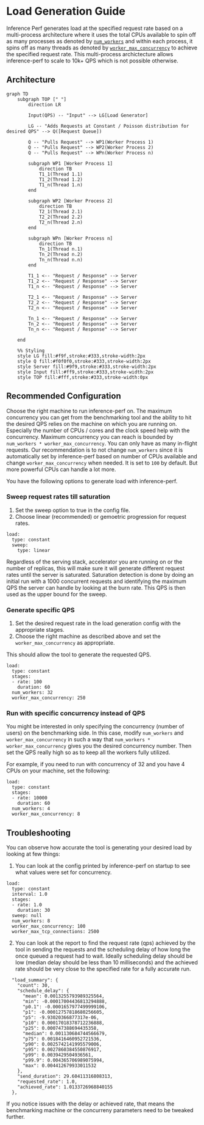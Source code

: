 # Load Generation Guide

Inference Perf generates load at the specified request rate based on a multi-process architecture where it uses the total CPUs available to spin off as many processes as denoted by [`num_workers`](CONFIG.md#load-configuration) and within each process, it spins off as many threads as denoted by [`worker_max_concurrency`](CONFIG.md#load-configuration) to achieve the specified request rate. This multi-process archictecture allows inference-perf to scale to 10k+ QPS which is not possible otherwise.

## Architecture

```mermaid
graph TD
    subgraph TOP [" "]
        direction LR
        
        Input(QPS) -- "Input" --> LG[Load Generator]
        
        LG -- "Adds Requests at Constant / Poisson distribution for desired QPS" --> Q([Request Queue])
        
        Q -- "Pulls Request" --> WP1(Worker Process 1)
        Q -- "Pulls Request" --> WP2(Worker Process 2)
        Q -- "Pulls Request" --> WPn(Worker Process n)

        subgraph WP1 [Worker Process 1]
            direction TB
            T1_1(Thread 1.1)
            T1_2(Thread 1.2)
            T1_n(Thread 1.n)
        end

        subgraph WP2 [Worker Process 2]
            direction TB
            T2_1(Thread 2.1)
            T2_2(Thread 2.2)
            T2_n(Thread 2.n)
        end
        
        subgraph WPn [Worker Process n]
            direction TB
            Tn_1(Thread n.1)
            Tn_2(Thread n.2)
            Tn_n(Thread n.n)
        end

        T1_1 <-- "Request / Response" --> Server
        T1_2 <-- "Request / Response" --> Server
        T1_n <-- "Request / Response" --> Server
        
        T2_1 <-- "Request / Response" --> Server
        T2_2 <-- "Request / Response" --> Server
        T2_n <-- "Request / Response" --> Server
        
        Tn_1 <-- "Request / Response" --> Server
        Tn_2 <-- "Request / Response" --> Server
        Tn_n <-- "Request / Response" --> Server

    end

    %% Styling
    style LG fill:#f9f,stroke:#333,stroke-width:2px
    style Q fill:#f0f0f0,stroke:#333,stroke-width:2px
    style Server fill:#9f9,stroke:#333,stroke-width:2px
    style Input fill:#ff9,stroke:#333,stroke-width:2px
    style TOP fill:#fff,stroke:#333,stroke-width:0px
```

## Recommended Configuration

Choose the right machine to run inference-perf on. The maximum concurrency you can get from the benchmarking tool and the ability to hit the desired QPS relies on the machine on which you are running on. Especially the number of CPUs / cores and the clock speed help with the concurrency. Maximum concurrency you can reach is bounded by `num_workers * worker_max_concurrency`. You can only have as many in-flight requests. Our recommendation is to not change `num_workers` since it is automatically set by inference-perf based on number of CPUs available and change `worker_max_concurrency` when needed. It is set to `100` by default. But more powerful CPUs can handle a lot more.

You have the following options to generate load with inference-perf.

### Sweep request rates till saturation

1. Set the sweep option to true in the config file.
2. Choose linear (recommended) or gemoetric progression for request rates.

```
load:
  type: constant
  sweep:
    type: linear
```

Regardless of the serving stack, accelerator you are running on or the number of replicas, this will make sure it will generate different request rates until the server is saturated. Saturation detection is done by doing an initial run with a 1000 concurrent requests and identifying the maximum QPS the server can handle by looking at the burn rate. This QPS is then used as the upper bound for the sweep.

### Generate specific QPS

1. Set the desired request rate in the load generation config with the appropriate stages.
2. Choose the right machine as described above and set the `worker_max_concurrency` as appropriate.

This should allow the tool to generate the requested QPS.

```
load:
  type: constant
  stages:
  - rate: 100
    duration: 60
  num_workers: 32
  worker_max_concurrency: 250
```

### Run with specific concurrency instead of QPS

You might be interested in only specifying the concurrency (number of users) on the benchmarking side. In this case, modify `num_workers` and `worker_max_concurrency` in such a way that `num_workers * worker_max_concurrency` gives you the desired concurrency number. Then set the QPS really high so as to keep all the workers fully utilized.

For example, if you need to run with concurrency of 32 and you have 4 CPUs on your machine, set the following:
```
load:
  type: constant
  stages:
  - rate: 10000
    duration: 60
  num_workers: 4
  worker_max_concurrency: 8
```

## Troubleshooting

You can observe how accurate the tool is generating your desired load by looking at few things:

1. You can look at the config printed by inference-perf on startup to see what values were set for concurrency.

```
load:
  type: constant
  interval: 1.0
  stages:
  - rate: 1.0
    duration: 30
  sweep: null
  num_workers: 8
  worker_max_concurrency: 100
  worker_max_tcp_connections: 2500
```

2. You can look at the report to find the request rate (qps) achieved by the tool in sending the requests and the scheduling delay of how long the once queued a request had to wait. Ideally scheduling delay should be low (median delay should be less than 10 milliseconds) and the achieved rate should be very close to the specified rate for a fully accurate run.

```
  "load_summary": {
    "count": 30,
    "schedule_delay": {
      "mean": 0.0013255793989325564,
      "min": -0.00017004436813294888,
      "p0.1": -0.0001657977499999106,
      "p1": -0.00012757818680256605,
      "p5": -9.93020366877317e-06,
      "p10": 0.00017018378712236888,
      "p25": 0.000747388694435358,
      "median": 0.001130684744566679,
      "p75": 0.0018416460952721536,
      "p90": 0.0025742141995579006,
      "p95": 0.0027860384550876917,
      "p99": 0.0039429504936561,
      "p99.9": 0.004365706989075994,
      "max": 0.004412679933011532
    },
    "send_duration": 29.60411316808313,
    "requested_rate": 1.0,
    "achieved_rate": 1.0133726968840155
  },
```

If you notice issues with the delay or achieved rate, that means the benchmarking machine or the concurreny parameters need to be tweaked further.